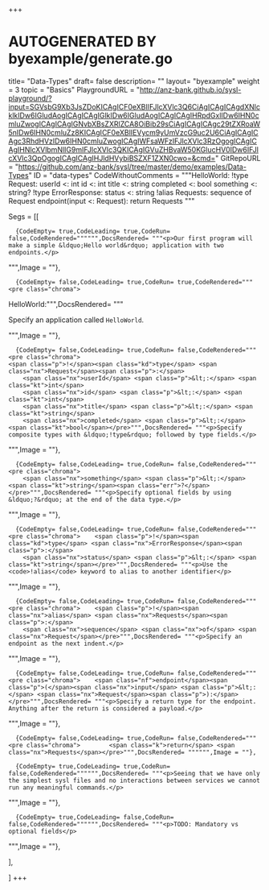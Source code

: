 +++
# AUTOGENERATED BY byexample/generate.go
title= "Data-Types"
draft= false
description= ""
layout= "byexample"
weight = 3
topic = "Basics"
PlaygroundURL = "http://anz-bank.github.io/sysl-playground/?input=SGVsbG9Xb3JsZDoKICAgICF0eXBlIFJlcXVlc3Q6CiAgICAgICAgdXNlcklkIDw6IGludAogICAgICAgIGlkIDw6IGludAogICAgICAgIHRpdGxlIDw6IHN0cmluZwogICAgICAgIGNvbXBsZXRlZCA8OiBib29sCiAgICAgICAgc29tZXRoaW5nIDw6IHN0cmluZz8KICAgICF0eXBlIEVycm9yUmVzcG9uc2U6CiAgICAgICAgc3RhdHVzIDw6IHN0cmluZwogICAgIWFsaWFzIFJlcXVlc3RzOgogICAgICAgIHNlcXVlbmNlIG9mIFJlcXVlc3QKICAgIGVuZHBvaW50KGlucHV0IDw6IFJlcXVlc3QpOgogICAgICAgIHJldHVybiBSZXF1ZXN0cwo=&cmd="
GitRepoURL = "https://github.com/anz-bank/sysl/tree/master/demo/examples/Data-Types"
ID = "data-types"
CodeWithoutComments = """HelloWorld:
    !type Request:
        userId <: int
        id <: int
        title <: string
        completed <: bool
        something <: string?
    !type ErrorResponse:
        status <: string
    !alias Requests:
        sequence of Request
    endpoint(input <: Request):
        return Requests
"""

Segs = [[
  
      {CodeEmpty= true,CodeLeading= true,CodeRun= false,CodeRendered="""""",DocsRendered= """<p>Our first program will make a simple &ldquo;Hello world&rdquo; application with two endpoints.</p>
""",Image = ""},

      {CodeEmpty= false,CodeLeading= true,CodeRun= true,CodeRendered="""<pre class="chroma">
<span class="nx">HelloWorld</span><span class="p">:</span></pre>""",DocsRendered= """<p>Specify an application called <code>HelloWorld</code>.</p>
""",Image = ""},

      {CodeEmpty= false,CodeLeading= true,CodeRun= false,CodeRendered="""<pre class="chroma">
    <span class="p">!</span><span class="kd">type</span> <span class="nx">Request</span><span class="p">:</span>
        <span class="nx">userId</span> <span class="p">&lt;:</span> <span class="kt">int</span>
        <span class="nx">id</span> <span class="p">&lt;:</span> <span class="kt">int</span>
        <span class="nx">title</span> <span class="p">&lt;:</span> <span class="kt">string</span>
        <span class="nx">completed</span> <span class="p">&lt;:</span> <span class="kt">bool</span></pre>""",DocsRendered= """<p>Specify composite types with &ldquo;!type&rdquo; followed by type fields.</p>
""",Image = ""},

      {CodeEmpty= false,CodeLeading= true,CodeRun= false,CodeRendered="""<pre class="chroma">
        <span class="nx">something</span> <span class="p">&lt;:</span> <span class="kt">string</span><span class="err">?</span></pre>""",DocsRendered= """<p>Specify optional fields by using &ldquo;?&rdquo; at the end of the data type.</p>
""",Image = ""},

      {CodeEmpty= false,CodeLeading= true,CodeRun= false,CodeRendered="""<pre class="chroma">    <span class="p">!</span><span class="kd">type</span> <span class="nx">ErrorResponse</span><span class="p">:</span>
        <span class="nx">status</span> <span class="p">&lt;:</span> <span class="kt">string</span></pre>""",DocsRendered= """<p>Use the <code>!alias</code> keyword to alias to another identifier</p>
""",Image = ""},

      {CodeEmpty= false,CodeLeading= true,CodeRun= false,CodeRendered="""<pre class="chroma">    <span class="p">!</span><span class="nx">alias</span> <span class="nx">Requests</span><span class="p">:</span>
        <span class="nx">sequence</span> <span class="nx">of</span> <span class="nx">Request</span></pre>""",DocsRendered= """<p>Specify an endpoint as the next indent.</p>
""",Image = ""},

      {CodeEmpty= false,CodeLeading= true,CodeRun= false,CodeRendered="""<pre class="chroma">    <span class="nf">endpoint</span><span class="p">(</span><span class="nx">input</span> <span class="p">&lt;:</span> <span class="nx">Request</span><span class="p">):</span></pre>""",DocsRendered= """<p>Specify a return type for the endpoint. Anything after the return is considered a payload.</p>
""",Image = ""},

      {CodeEmpty= false,CodeLeading= true,CodeRun= false,CodeRendered="""<pre class="chroma">        <span class="k">return</span> <span class="nx">Requests</span></pre>""",DocsRendered= """""",Image = ""},

      {CodeEmpty= true,CodeLeading= true,CodeRun= false,CodeRendered="""""",DocsRendered= """<p>Seeing that we have only the simplest sysl files and no interactions between services we cannot run any meaningful commands.</p>
""",Image = ""},

      {CodeEmpty= true,CodeLeading= false,CodeRun= false,CodeRendered="""""",DocsRendered= """<p>TODO: Mandatory vs optional fields</p>
""",Image = ""},


],

]
+++


